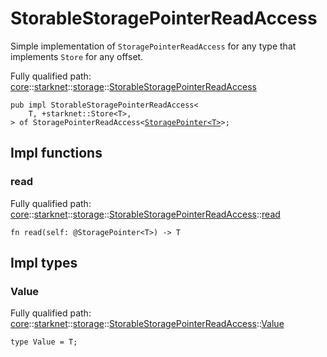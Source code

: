 # StorableStoragePointerReadAccess

Simple implementation of `StoragePointerReadAccess` for any type that implements `Store` for any
offset.

Fully qualified path: [core](./core.md)::[starknet](./core-starknet.md)::[storage](./core-starknet-storage.md)::[StorableStoragePointerReadAccess](./core-starknet-storage-StorableStoragePointerReadAccess.md)

<pre><code class="language-cairo">pub impl StorableStoragePointerReadAccess&lt;
    T, +starknet::Store&lt;T&gt;,
&gt; of StoragePointerReadAccess&lt;<a href="core-starknet-storage-StoragePointer.html">StoragePointer&lt;T&gt;</a>&gt;;</code></pre>

## Impl functions

### read

Fully qualified path: [core](./core.md)::[starknet](./core-starknet.md)::[storage](./core-starknet-storage.md)::[StorableStoragePointerReadAccess](./core-starknet-storage-StorableStoragePointerReadAccess.md)::[read](./core-starknet-storage-StorableStoragePointerReadAccess.md#read)

<pre><code class="language-cairo">fn read(self: @StoragePointer&lt;T&gt;) -&gt; T</code></pre>


## Impl types

### Value

Fully qualified path: [core](./core.md)::[starknet](./core-starknet.md)::[storage](./core-starknet-storage.md)::[StorableStoragePointerReadAccess](./core-starknet-storage-StorableStoragePointerReadAccess.md)::[Value](./core-starknet-storage-StorableStoragePointerReadAccess.md#value)

<pre><code class="language-cairo">type Value = T;</code></pre>


